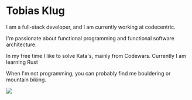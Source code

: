 <h1>Tobias Klug</h2>
<p>I am a full-stack developer, and I am currently working at codecentric.</p>
<p>I'm passionate about functional programming and functional software architecture.</p>
<p>In my free time I like to solve Kata's, mainly from Codewars. Currently I am learning Rust</p>
<p>When I'm not programming, you can probably find me bouldering or mountain biking.</p>

<a href="https://github.com/anuraghazra/github-readme-stats">
  <img align="center" src="https://github-readme-stats.vercel.app/api/top-langs/?username=tbsklg&langs_count=100&layout=compact&theme=gruvbox" />
</a>
